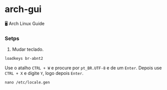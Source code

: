 # arch-gui
🖥 Arch Linux Guide

### Setps

1. Mudar teclado.

```
loadkeys br-abnt2
```
Use o atalho `CTRL + W` e procure por `pt_BR.UTF-8` e de um `Enter`.
Depois use `CTRL + X` e digite `Y`, logo depois `Enter`.
```
nano /etc/locale.gen
```
